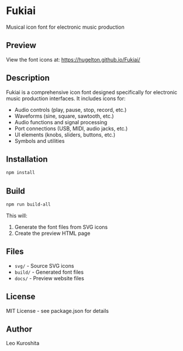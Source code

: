 # Fukiai

Musical icon font for electronic music production

## Preview

View the font icons at: https://hugelton.github.io/Fukiai/

## Description

Fukiai is a comprehensive icon font designed specifically for electronic music production interfaces. It includes icons for:

- Audio controls (play, pause, stop, record, etc.)
- Waveforms (sine, square, sawtooth, etc.)
- Audio functions and signal processing
- Port connections (USB, MIDI, audio jacks, etc.)
- UI elements (knobs, sliders, buttons, etc.)
- Symbols and utilities

## Installation

```bash
npm install
```

## Build

```bash
npm run build-all
```

This will:
1. Generate the font files from SVG icons
2. Create the preview HTML page

## Files

- `svg/` - Source SVG icons
- `build/` - Generated font files
- `docs/` - Preview website files

## License

MIT License - see package.json for details

## Author

Leo Kuroshita